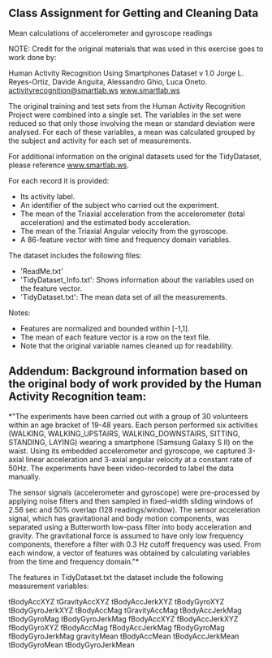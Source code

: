 ## Class Assignment for Getting and Cleaning Data
Mean calculations of accelerometer and gyroscope readings

NOTE: Credit for the original materials that was used in this exercise 
goes to work done by:

  Human Activity Recognition Using Smartphones Dataset v 1.0
  Jorge L. Reyes-Ortiz, Davide Anguita, Alessandro Ghio, Luca Oneto.
  activityrecognition@smartlab.ws
  www.smartlab.ws

The original training and test sets from the Human Activity Recognition Project were combined into a single set. The 
variables in the set were reduced so that only those involving the mean or standard deviation were analysed.  For each 
of these variables, a mean was calculated grouped by the subject and activity for each set of measurements.

For additional information on the original datasets used for the TidyDataset, please reference www.smartlab.ws.

For each record it is provided:

- Its activity label. 
- An identifier of the subject who carried out the experiment.
- The mean of the Triaxial acceleration from the accelerometer (total acceleration) and the estimated body acceleration.
- The mean of the Triaxial Angular velocity from the gyroscope. 
- A 86-feature vector with time and frequency domain variables. 

The dataset includes the following files:

- 'ReadMe.txt'
- 'TidyDataset_Info.txt': Shows information about the variables used on the feature vector.
- 'TidyDataset.txt': The mean data set of all the measurements.

Notes: 

- Features are normalized and bounded within [-1,1].
- The mean of each feature vector is a row on the text file.
- Note that the original variable names cleaned up for readability.

## Addendum: Background information based on the original body of work provided by the Human Activity Recognition team:


*"The experiments have been carried out with a group of 30 volunteers within an age bracket of 19-48 years. Each person performed six activities (WALKING, WALKING_UPSTAIRS, WALKING_DOWNSTAIRS, SITTING, STANDING, LAYING) wearing a smartphone (Samsung Galaxy S II) on the waist. Using its embedded accelerometer and gyroscope, we captured 3-axial linear acceleration and 3-axial angular velocity at a constant rate of 50Hz. The experiments have been video-recorded to label the data manually.


The sensor signals (accelerometer and gyroscope) were pre-processed by applying noise filters and then sampled in fixed-width sliding windows of 2.56 sec and 50% overlap (128 readings/window). The sensor acceleration signal, which has gravitational and body motion components, was separated using a Butterworth low-pass filter into body acceleration and gravity. The gravitational force is assumed to have only low frequency components, therefore a filter with 0.3 Hz cutoff frequency was used. From each window, a vector of features was obtained by calculating variables from the time and frequency domain."*


The features in TidyDataset.txt the dataset include the following measurement variables:

tBodyAccXYZ
tGravityAccXYZ
tBodyAccJerkXYZ
tBodyGyroXYZ
tBodyGyroJerkXYZ
tBodyAccMag
tGravityAccMag
tBodyAccJerkMag
tBodyGyroMag
tBodyGyroJerkMag
fBodyAccXYZ
fBodyAccJerkXYZ
fBodyGyroXYZ
fBodyAccMag
fBodyAccJerkMag
fBodyGyroMag
fBodyGyroJerkMag
gravityMean
tBodyAccMean
tBodyAccJerkMean
tBodyGyroMean
tBodyGyroJerkMean
